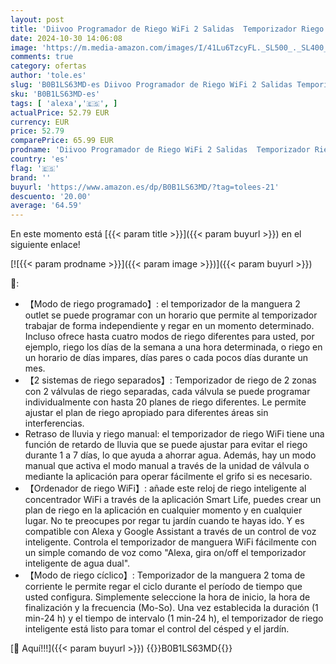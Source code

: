 ```yaml
---
layout: post
title: 'Diivoo Programador de Riego WiFi 2 Salidas  Temporizador Riego Automático con 40 Programas & 2 Modos de riego &  Riego Automatico Compatible con Alexa y Smart Life App para Jardín'
date: 2024-10-30 14:06:08
image: 'https://m.media-amazon.com/images/I/41Lu6TzcyFL._SL500_._SL400_.jpg'
comments: true
category: ofertas
author: 'tole.es'
slug: 'B0B1LS63MD-es Diivoo Programador de Riego WiFi 2 Salidas Temporizador...'
sku: 'B0B1LS63MD-es'
tags: [ 'alexa','🇪🇸', ]
actualPrice: 52.79 EUR
currency: EUR
price: 52.79
comparePrice: 65.99 EUR
prodname: 'Diivoo Programador de Riego WiFi 2 Salidas  Temporizador Riego Automático con 40 Programas & 2 Modos de riego &  Riego Automatico Compatible con Alexa y Smart Life App para Jardín'
country: 'es'
flag: '🇪🇸'
brand: ''
buyurl: 'https://www.amazon.es/dp/B0B1LS63MD/?tag=tolees-21'
descuento: '20.00'
average: '64.59'
---
```


En este momento está [{{< param title >}}]({{< param buyurl >}}) en el siguiente enlace!

[![{{< param prodname >}}]({{< param image >}})]({{< param buyurl >}})

🔎:

- 【Modo de riego programado】: el temporizador de la manguera 2 outlet se puede programar con un horario que permite al temporizador trabajar de forma independiente y regar en un momento determinado. Incluso ofrece hasta cuatro modos de riego diferentes para usted, por ejemplo, riego los días de la semana a una hora determinada, o riego en un horario de días impares, días pares o cada pocos días durante un mes.
- 【2 sistemas de riego separados】: Temporizador de riego de 2 zonas con 2 válvulas de riego separadas, cada válvula se puede programar individualmente con hasta 20 planes de riego diferentes. Le permite ajustar el plan de riego apropiado para diferentes áreas sin interferencias.
- Retraso de lluvia y riego manual: el temporizador de riego WiFi tiene una función de retardo de lluvia que se puede ajustar para evitar el riego durante 1 a 7 días, lo que ayuda a ahorrar agua. Además, hay un modo manual que activa el modo manual a través de la unidad de válvula o mediante la aplicación para operar fácilmente el grifo si es necesario.
- 【Ordenador de riego WiFi】: añade este reloj de riego inteligente al concentrador WiFi a través de la aplicación Smart Life, puedes crear un plan de riego en la aplicación en cualquier momento y en cualquier lugar. No te preocupes por regar tu jardín cuando te hayas ido. Y es compatible con Alexa y Google Assistant a través de un control de voz inteligente. Controla el temporizador de manguera WiFi fácilmente con un simple comando de voz como "Alexa, gira on/off el temporizador inteligente de agua dual".
- 【Modo de riego cíclico】: Temporizador de la manguera 2 toma de corriente le permite regar el ciclo durante el período de tiempo que usted configura. Simplemente seleccione la hora de inicio, la hora de finalización y la frecuencia (Mo-So). Una vez establecida la duración (1 min-24 h) y el tiempo de intervalo (1 min-24 h), el temporizador de riego inteligente está listo para tomar el control del césped y el jardín.

[🛒 Aquí!!!]({{< param buyurl >}})
{{<world>}}B0B1LS63MD{{</world>}}
